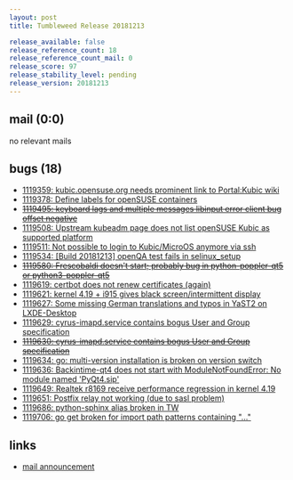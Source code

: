 ```yaml
---
layout: post
title: Tumbleweed Release 20181213

release_available: false
release_reference_count: 18
release_reference_count_mail: 0
release_score: 97
release_stability_level: pending
release_version: 20181213
---
```


## mail (0:0)

no relevant mails

## bugs (18)

<!--more-->

- [1119359: kubic.opensuse.org needs prominent link to Portal:Kubic wiki](https://bugzilla.opensuse.org/show_bug.cgi?id=1119359)
- [1119378: Define labels for openSUSE containers](https://bugzilla.opensuse.org/show_bug.cgi?id=1119378)
- ~~[1119495: keyboard lags and multiple messages libinput error client bug offset negative](https://bugzilla.opensuse.org/show_bug.cgi?id=1119495)~~
- [1119508: Upstream kubeadm page does not list openSUSE Kubic as supported platform](https://bugzilla.opensuse.org/show_bug.cgi?id=1119508)
- [1119511: Not possible to login to Kubic/MicroOS anymore via ssh](https://bugzilla.opensuse.org/show_bug.cgi?id=1119511)
- [1119534: \[Build 20181213\] openQA test fails in selinux_setup](https://bugzilla.opensuse.org/show_bug.cgi?id=1119534)
- ~~[1119580: Frescobaldi doesn't start; probably bug in python-poppler-qt5 or python3-poppler-qt5](https://bugzilla.opensuse.org/show_bug.cgi?id=1119580)~~
- [1119619: certbot does not renew certificates (again)](https://bugzilla.opensuse.org/show_bug.cgi?id=1119619)
- [1119621: kernel 4.19 + i915 gives black screen/intermittent display](https://bugzilla.opensuse.org/show_bug.cgi?id=1119621)
- [1119627: Some missing German translations and typos in YaST2 on LXDE-Desktop](https://bugzilla.opensuse.org/show_bug.cgi?id=1119627)
- [1119629: cyrus-imapd.service contains bogus User and Group specification](https://bugzilla.opensuse.org/show_bug.cgi?id=1119629)
- ~~[1119630: cyrus-imapd.service contains bogus User and Group specification](https://bugzilla.opensuse.org/show_bug.cgi?id=1119630)~~
- [1119634: go: multi-version installation is broken on version switch](https://bugzilla.opensuse.org/show_bug.cgi?id=1119634)
- [1119636: Backintime-qt4 does not start with ModuleNotFoundError: No module named 'PyQt4.sip'](https://bugzilla.opensuse.org/show_bug.cgi?id=1119636)
- [1119649: Realtek r8169 receive performance regression in kernel 4.19](https://bugzilla.opensuse.org/show_bug.cgi?id=1119649)
- [1119651: Postfix relay not working (due to sasl problem)](https://bugzilla.opensuse.org/show_bug.cgi?id=1119651)
- [1119686: python-sphinx alias broken in TW](https://bugzilla.opensuse.org/show_bug.cgi?id=1119686)
- [1119706: go get broken for   import path patterns containing "..."](https://bugzilla.opensuse.org/show_bug.cgi?id=1119706)



## links

- [mail announcement](https://lists.opensuse.org/opensuse-factory/2018-12/msg00090.html)
